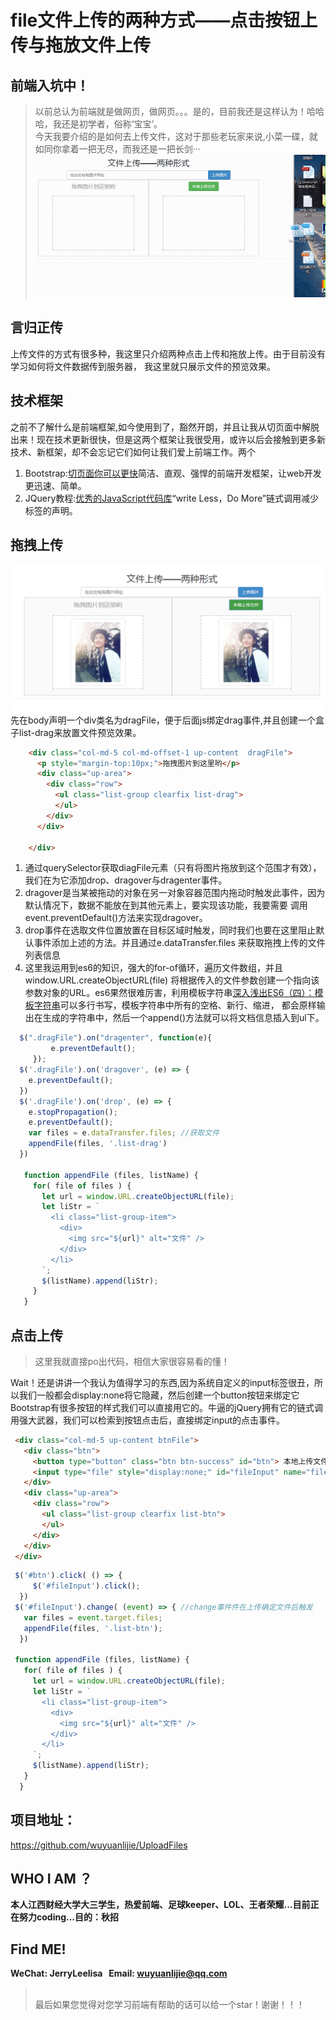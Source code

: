 # file文件上传的两种方式——点击按钮上传与拖放文件上传

## 前端入坑中！
 > 以前总认为前端就是做网页，做网页。。。是的，目前我还是这样认为！哈哈哈，我还是初学者，俗称‘宝宝’。<br>
 今天我要介绍的是如何去上传文件，这对于那些老玩家来说,小菜一碟，就如同你拿着一把无尽，而我还是一把长剑···<br>
 ![Alt text](https://raw.githubusercontent.com/wuyuanlijie/ImageFile/master/uploadGif.gif)

## 言归正传
上传文件的方式有很多种，我这里只介绍两种点击上传和拖放上传。由于目前没有学习如何将文件数据传到服务器，
我这里就只展示文件的预览效果。

## 技术框架
之前不了解什么是前端框架,如今使用到了，豁然开朗，并且让我从切页面中解脱出来！现在技术更新很快，但是这两个框架让我很受用，或许以后会接触到更多新技术、新框架，却不会忘记它们如何让我们爱上前端工作。两个
1. Bootstrap:[切页面你可以更快](http://www.bootcss.com/)简洁、直观、强悍的前端开发框架，让web开发更迅速、简单。
2. JQuery教程:[优秀的JavaScript代码库](http://www.w3school.com.cn/jquery/)“write Less，Do More”链式调用减少标签的声明。<br>

## 拖拽上传
![Alt text](https://github.com/wuyuanlijie/ImageFile/blob/master/upload.png)
先在body声明一个div类名为dragFile，便于后面js绑定drag事件,并且创建一个盒子list-drag来放置文件预览效果。
```html
    <div class="col-md-5 col-md-offset-1 up-content  dragFile">
      <p style="margin-top:10px;">拖拽图片到这里哟</p>
      <div class="up-area">
        <div class="row">
          <ul class="list-group clearfix list-drag">
          </ul>
        </div>
      </div>

    </div>
 ```
 1. 通过querySelector获取diagFile元素（只有将图片拖放到这个范围才有效），我们在为它添加drop、dragover与dragenter事件。
 2. dragover是当某被拖动的对象在另一对象容器范围内拖动时触发此事件，因为默认情况下，数据不能放在到其他元素上，要实现该功能，我要需要
 调用event.preventDefault()方法来实现dragover。
 3. drop事件在选取文件位置放置在目标区域时触发，同时我们也要在这里阻止默认事件添加上述的方法。并且通过e.dataTransfer.files
 来获取拖拽上传的文件列表信息
 4. 这里我运用到es6的知识，强大的for-of循环，遍历文件数组，并且window.URL.createObjectURL(file)
 将根据传入的文件参数创建一个指向该参数对象的URL。es6果然很难厉害，利用模板字符串[深入浅出ES6（四）：模板字符串](http://www.infoq.com/cn/articles/es6-in-depth-template-string)可以多行书写，模板字符串中所有的空格、新行、缩进，
 都会原样输出在生成的字符串中，然后一个append()方法就可以将文档信息插入到ul下。
 
 ```javascript
   $(".dragFile").on("dragenter", function(e){
          e.preventDefault();
      });
   $('.dragFile').on('dragover', (e) => {
     e.preventDefault();
   })
   $('.dragFile').on('drop', (e) => {
     e.stopPropagation();
     e.preventDefault();
     var files = e.dataTransfer.files; //获取文件
     appendFile(files, '.list-drag')
   })

    function appendFile (files, listName) {
      for( file of files ) {
        let url = window.URL.createObjectURL(file);
        let liStr = `
          <li class="list-group-item">
            <div>
              <img src="${url}" alt="文件" />
            </div>
          </li>
        `;
        $(listName).append(liStr);
      }
    }

 ```
 ## 点击上传
 >这里我就直接po出代码，相信大家很容易看的懂！<br>
 
 Wait！还是讲讲一个我认为值得学习的东西,因为系统自定义的input标签很丑，所以我们一般都会display:none将它隐藏，然后创建一个button按钮来绑定它
 Bootstrap有很多按钮的样式我们可以直接用它的。牛逼的jQuery拥有它的链式调用强大武器，我们可以检索到按钮点击后，直接绑定input的点击事件。
 ```html
  <div class="col-md-5 up-content btnFile">
    <div class="btn">
      <button type="button" class="btn btn-success" id="btn"> 本地上传文件</button>
      <input type="file" style="display:none;" id="fileInput" name="fileselect" multiple>
    </div>
    <div class="up-area">
      <div class="row">
        <ul class="list-group clearfix list-btn">
        </ul>
      </div>
    </div>
  </div>
 ```

 ```javascript
  $('#btn').click( () => {
      $('#fileInput').click();
   })
  $('#fileInput').change( (event) => { //change事件件在上传确定文件后触发
    var files = event.target.files;
    appendFile(files, '.list-btn');
   })

  function appendFile (files, listName) {
    for( file of files ) {
      let url = window.URL.createObjectURL(file);
      let liStr = `
        <li class="list-group-item">
          <div>
            <img src="${url}" alt="文件" />
          </div>
        </li>
      `;
      $(listName).append(liStr);
    }
   }    
 ```
## 项目地址：
https://github.com/wuyuanlijie/UploadFiles

## WHO I AM ？
**本人江西财经大学大三学生，热爱前端、足球keeper、LOL、王者荣耀...目前正在努力coding...目的：秋招<br>** 
## Find ME! 
**WeChat: JerryLeelisa   Email: wuyuanlijie@qq.com**
 
> <br>最后如果您觉得对您学习前端有帮助的话可以给一个star！谢谢！！！
